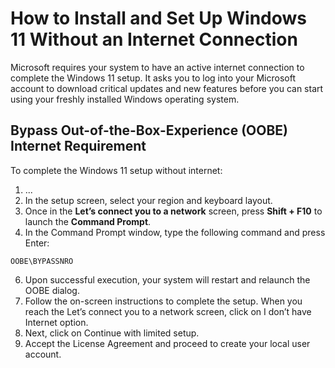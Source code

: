 <!--
[How to Install and Set Up Windows 11 Without an Internet Connection]([https://getemoji.com/](https://www.makeuseof.com/windows-11-set-up-without-internet-connection/))
-->

# How to Install and Set Up Windows 11 Without an Internet Connection

Microsoft requires your system to have an active internet connection to complete the Windows 11 setup. It asks you to log into your Microsoft account to download critical updates and new features before you can start using your freshly installed Windows operating system.

## Bypass Out-of-the-Box-Experience (OOBE) Internet Requirement

To complete the Windows 11 setup without internet:

1. ...
2. In the setup screen, select your region and keyboard layout.
3. Once in the **Let’s connect you to a network** screen, press **Shift + F10** to launch the **Command Prompt**.
4. In the Command Prompt window, type the following command and press Enter:
    
```
OOBE\BYPASSNRO
```

6. Upon successful execution, your system will restart and relaunch the OOBE dialog.
7. Follow the on-screen instructions to complete the setup. When you reach the Let’s connect you to a network screen, click on I don’t have Internet option.
8. Next, click on Continue with limited setup.
9. Accept the License Agreement and proceed to create your local user account.
